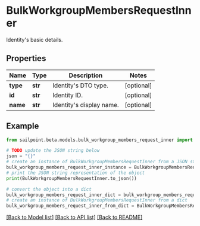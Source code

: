 # BulkWorkgroupMembersRequestInner

Identity's basic details.

## Properties

Name | Type | Description | Notes
------------ | ------------- | ------------- | -------------
**type** | **str** | Identity&#39;s DTO type. | [optional] 
**id** | **str** | Identity ID. | [optional] 
**name** | **str** | Identity&#39;s display name. | [optional] 

## Example

```python
from sailpoint.beta.models.bulk_workgroup_members_request_inner import BulkWorkgroupMembersRequestInner

# TODO update the JSON string below
json = "{}"
# create an instance of BulkWorkgroupMembersRequestInner from a JSON string
bulk_workgroup_members_request_inner_instance = BulkWorkgroupMembersRequestInner.from_json(json)
# print the JSON string representation of the object
print(BulkWorkgroupMembersRequestInner.to_json())

# convert the object into a dict
bulk_workgroup_members_request_inner_dict = bulk_workgroup_members_request_inner_instance.to_dict()
# create an instance of BulkWorkgroupMembersRequestInner from a dict
bulk_workgroup_members_request_inner_from_dict = BulkWorkgroupMembersRequestInner.from_dict(bulk_workgroup_members_request_inner_dict)
```
[[Back to Model list]](../README.md#documentation-for-models) [[Back to API list]](../README.md#documentation-for-api-endpoints) [[Back to README]](../README.md)



